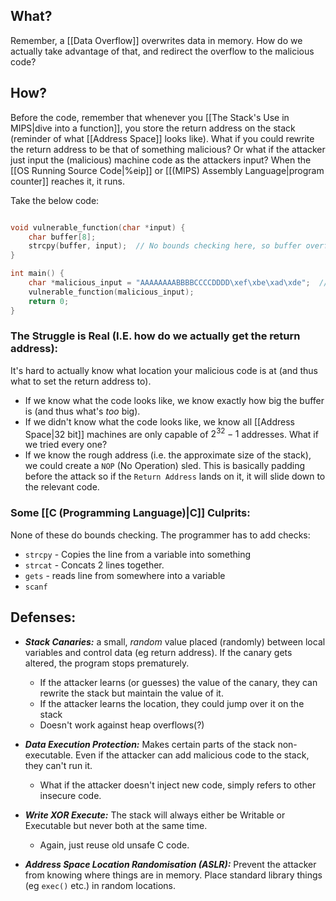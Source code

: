 ## What?
Remember, a [[Data Overflow]] overwrites data in memory. How do we actually take advantage of that, and redirect the overflow to the malicious code?

## How?
Before the code, remember that whenever you [[The Stack's Use in MIPS|dive into a function]], you store the return address on the stack (reminder of what [[Address Space]] looks like). What if you could rewrite the return address to be that of something malicious? Or what if the attacker just input the (malicious) machine code as the attackers input? When the [[OS Running Source Code|%eip]] or [[(MIPS) Assembly Language|program counter]] reaches it, it runs. 

Take the below code:
```c

void vulnerable_function(char *input) {
    char buffer[8];
    strcpy(buffer, input);  // No bounds checking here, so buffer overflow is possible
}

int main() {
    char *malicious_input = "AAAAAAAABBBBCCCCDDDD\xef\xbe\xad\xde";  // Includes overflow and the new return address (of something malicious).
    vulnerable_function(malicious_input);
    return 0;
}
```

### The Struggle is Real (I.E. how do we actually get the return address):
It's hard to actually know what location your malicious code is at (and thus what to set the return address to). 
- If we know what the code looks like, we know exactly how big the buffer is (and thus what's *too* big). 
- If we didn't know what the code looks like, we know all [[Address Space|32 bit]] machines are only capable of $2^{32}-1$ addresses. What if we tried every one?
- If we know the rough address (i.e. the approximate size of the stack), we could create a `NOP` (No Operation) sled. This is basically padding before the attack so if the `Return Address` lands on it, it will slide down to the relevant code.

### Some [[C (Programming Language)|C]] Culprits:
None of these do bounds checking. The programmer has to add checks:
- `strcpy` - Copies the line from a variable into something
- `strcat` - Concats 2 lines together.
- `gets` - reads line from somewhere into a variable
- `scanf`

## Defenses:
- ***Stack Canaries:*** a small, *random* value placed (randomly) between local variables and control data (eg return address). If the canary gets altered, the program stops prematurely. 
	- If the attacker learns (or guesses) the value of the canary, they can rewrite the stack but maintain the value of it.
	- If the attacker learns the location, they could jump over it on the stack
	- Doesn't work against heap overflows(?)

- ***Data Execution Protection:*** Makes certain parts of the stack non-executable. Even if the attacker can add malicious code to the stack, they can't run it. 
	- What if the attacker doesn't inject new code, simply refers to other insecure code.

- ***Write XOR Execute:*** The stack will always either be Writable or Executable but never both at the same time. 
	- Again, just reuse old unsafe C code. 

- ***Address Space Location Randomisation (ASLR):*** Prevent the attacker from knowing where things are in memory. Place standard library things (eg `exec()` etc.) in random locations. 